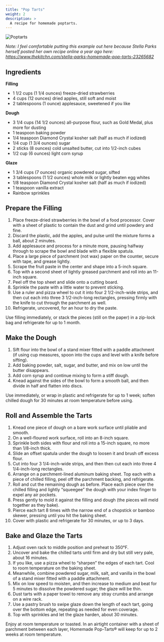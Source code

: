```yaml
---
title: "Pop Tarts"
weight: 2
description: >
  A recipe for homemade poptarts.
---
```


![Poptarts](/poptarts.png 'Poptarts')

*Note: I feel comfortable putting this example out here because Stella Parks herself posted her own recipe online a year ago here: https://www.thekitchn.com/stella-parks-homemade-pop-tarts-23265682*

## Ingredients

**Filling**

* 1 1/2 cups (1 1/4 ounces) freeze-dried strawberries
* 4 cups (12 ounces) dried apples, still soft and moist
* 2 tablespoons (1 ounce) applesauce, sweetened if you like

**Dough**

* 3 1/4 cups (14 1/2 ounces) all-purpose flour, such as Gold Medal, plus more for dusting
* 1 teaspoon baking powder
* 1/4 teaspoon Diamond Crystal kosher salt (half as much if iodized)
* 1/4 cup (1 3/4 ounces) sugar
* 2 sticks (8 ounces) cold unsalted butter, cut into 1/2-inch cubes
* 1/2 cup (6 ounces) light corn syrup

**Glaze**

* 1 3/4 cups (7 ounces) organic powdered sugar, sifted
* 3 tablespoons (1 1/2 ounces) whole milk or lightly beaten egg whites
* 1/8 teaspoon Diamond Crystal kosher salt (half as much if iodized)
* 1 teaspoon vanilla extract
* Rainbow sprinkles

## Prepare the Filling

1. Place freeze-dried strawberries in the bowl of a food processor. Cover with a sheet of plastic to contain the dust and grind until powdery and fine. 
1. Discard the plastic, add the apples, and pulse until the mixture forms a ball, about 2 minutes. 
1. Add applesauce and process for a minute more, pausing halfway through to scrape the bowl and blade with a flexible spatula.
1. Place a large piece of parchment (not wax) paper on the counter, secure with tape, and grease lightly. 
1. Scrape the fruit paste in the center and shape into a 5-inch square. 
1. Top with a second sheet of lightly greased parchment and roll into an 11-inch square. 
1. Peel off the top sheet and slide onto a cutting board.
1. Sprinkle the paste with a little water to prevent sticking.
1. Use a ruler and pizza wheel to cut it into four 2 1/2-inch-wide strips, and then cut each into three 3 1/2-inch-long rectangles, pressing firmly with the knife to cut through the parchment as well. 
1. Refrigerate, uncovered, for an hour to dry the paste. 

Use filling immediately, or stack the pieces (still on the paper) in a zip-lock bag and refrigerate for up to 1 month.

## Make the Dough

1. Sift flour into the bowl of a stand mixer fitted with a paddle attachment (if using cup measures, spoon into the cups and level with a knife before sifting). 
1. Add baking powder, salt, sugar, and butter, and mix on low until the butter disappears.
1. Add corn syrup and continue mixing to form a stiff dough.
1. Knead against the sides of the bowl to form a smooth ball, and then divide in half and flatten into discs. 

Use immediately, or wrap in plastic and refrigerate for up to 1 week; soften chilled dough for 30 minutes at room temperature before using.

## Roll and Assemble the Tarts

1. Knead one piece of dough on a bare work surface until pliable and smooth. 
1. On a well-floured work surface, roll into an 8-inch square. 
1. Sprinkle both sides with flour and roll into a 15-inch square, no more than 1/8-inch thick.
1. Slide an offset spatula under the dough to loosen it and brush off excess flour.
1. Cut into four 3 1/4-inch-wide strips, and then then cut each into three 4 1/4-inch-long rectangles.
1. Arrange on a parchment-lined aluminum baking sheet. Top each with a piece of chilled filling, peel off the parchment backing, and refrigerate.
1. Roll and cut the remaining dough as before. Place each piece over the chilled filling and lightly “squeegee” the dough with your index finger to expel any air pockets. 
1. Press gently to mold it against the filling and dough (the pieces will meld together as they bake). 
1. Pierce each tart 8 times with the narrow end of a chopstick or bamboo skewer, pressing until you hit the baking sheet.
1. Cover with plastic and refrigerate for 30 minutes, or up to 3 days.

## Bake and Glaze the Tarts

1. Adjust oven rack to middle position and preheat to 350°F.
1. Uncover and bake the chilled tarts until firm and dry but still very pale, about 16 minutes.
1. If you like, use a pizza wheel to “sharpen” the edges of each tart. Cool to room temperature on the baking sheet.
1. Meanwhile, combine powdered sugar, milk, salt, and vanilla in the bowl of a stand mixer fitted with a paddle attachment. 
1. Mix on low speed to moisten, and then increase to medium and beat for 5 minutes to dissolve the powdered sugar; the glaze will be thin.
1. Dust tarts with a paper towel to remove any stray crumbs and arrange on a wire rack. 
1. Use a pastry brush to swipe glaze down the length of each tart, going over the bottom edge, repeating as needed for even coverage. 
1. Top with sprinkles and let the glaze harden, about 30 minutes.

Enjoy at room temperature or toasted. In an airtight container with a sheet of parchment between each layer, Homemade Pop-Tarts® will keep for up to 2 weeks at room temperature.